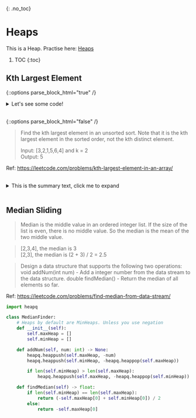 {: .no_toc}
# Heaps
This is a Heap. Practise here: [Heaps](https://leetcode.com/list?selectedList=9duvlo7t)

1. TOC
{:toc}

## Kth Largest Element

{::options parse_block_html="true" /}

<details><summary markdown="span">Let's see some code!</summary>
```python
print('Hello World!')
```
Of course, it has to be Hello World, right?
</details>
<br/>

{::options parse_block_html="false" /}

> Find the kth largest element in an unsorted sort. Note that it is the kth largest element in the sorted order, not the kth distinct element.
>
> Input: [3,2,1,5,6,4] and k = 2 <BR>
> Output: 5

Ref: https://leetcode.com/problems/kth-largest-element-in-an-array/

<BR>
<details>
  <summary markdown="span">
    This is the summary text, click me to expand</summary>

    ```python
    import heapq
    class Solution:
        def findKthLargest(self, nums, k):
            h = []
            for n in nums:
                heapq.heappush(h, -n)
            i = 1
            tmp = None
            while i <= k:
                tmp = -heapq.heappop(h)
                i += 1
    
            return tmp
    
    ```

</details>
<BR>

## Median Sliding

> Median is the middle value in an ordered integer list.
If the size of the list is even, there is no middle value.
So the median is the mean of the two middle value.

> [2,3,4], the median is 3<BR>
> [2,3], the median is (2 + 3) / 2 = 2.5

> Design a data structure that supports the following two operations:
> void addNum(int num) - Add a integer number from the data stream to the data structure.
> double findMedian() - Return the median of all elements so far.

Ref: https://leetcode.com/problems/find-median-from-data-stream/

```python
import heapq

class MedianFinder:
    # Heaps by default are MinHeaps. Unless you use negation
    def __init__(self):
        self.maxHeap = []
        self.minHeap = []

    def addNum(self, num: int) -> None:
        heapq.heappush(self.maxHeap, -num)
        heapq.heappush(self.minHeap, -heapq.heappop(self.maxHeap))

        if len(self.minHeap) > len(self.maxHeap):
            heapq.heappush(self.maxHeap, -heapq.heappop(self.minHeap))

    def findMedian(self) -> float:
        if len(self.minHeap) == len(self.maxHeap):
            return (-self.maxHeap[0] + self.minHeap[0]) / 2
        else:
            return -self.maxHeap[0]

```

